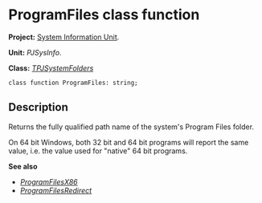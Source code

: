 # ProgramFiles class function #

**Project:** [System Information Unit](SystemInformationUnit.md).

**Unit:** _PJSysInfo_.

**Class:** _[TPJSystemFolders](TPJSystemFolders.md)_

```
class function ProgramFiles: string;
```

## Description ##

Returns the fully qualified path name of the system's Program Files folder.

On 64 bit Windows, both 32 bit and 64 bit programs will report the same value, i.e. the value used for "native" 64 bit programs.

**See also**

  * _[ProgramFilesX86](TPJSystemFoldersProgramFilesX86.md)_
  * _[ProgramFilesRedirect](TPJSystemFoldersProgramFilesRedirect.md)_
